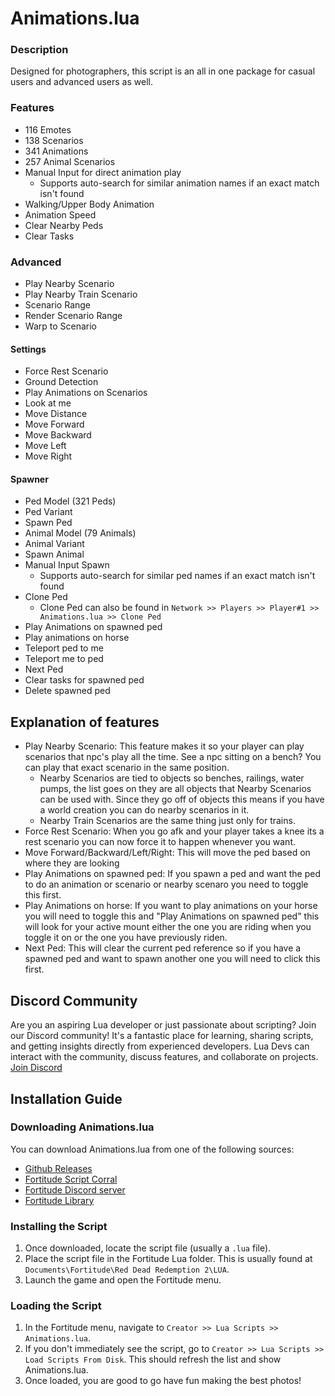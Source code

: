 # Animations.lua

### Description

Designed for photographers, this script is an all in one package for casual users and advanced users as well.

### Features

- 116 Emotes
- 138 Scenarios
- 341 Animations
- 257 Animal Scenarios
- Manual Input for direct animation play
  - Supports auto-search for similar animation names if an exact match isn't found
- Walking/Upper Body Animation
- Animation Speed
- Clear Nearby Peds
- Clear Tasks

### Advanced

- Play Nearby Scenario
- Play Nearby Train Scenario
- Scenario Range 
- Render Scenario Range
- Warp to Scenario

#### Settings

- Force Rest Scenario
- Ground Detection
- Play Animations on Scenarios
- Look at me
- Move Distance 
- Move Forward
- Move Backward
- Move Left
- Move Right

#### Spawner

- Ped Model (321 Peds)
- Ped Variant
- Spawn Ped
- Animal Model (79 Animals)
- Animal Variant
- Spawn Animal
- Manual Input Spawn
  - Supports auto-search for similar ped names if an exact match isn't found
- Clone Ped
  - Clone Ped can also be found in `Network >> Players >> Player#1 >> Animations.lua >> Clone Ped`
- Play Animations on spawned ped
- Play animations on horse
- Teleport ped to me
- Teleport me to ped
- Next Ped
- Clear tasks for spawned ped
- Delete spawned ped


## Explanation of features

- Play Nearby Scenario: This feature makes it so your player can play scenarios that npc's play all the time. See a npc sitting on a bench? You can play that exact scenario in the same position.
  - Nearby Scenarios are tied to objects so benches, railings, water pumps, the list goes on they are all objects that Nearby Scenarios can be used with. Since they go off of objects this means if you have a world creation you can do nearby scenarios in it.
  - Nearby Train Scenarios are the same thing just only for trains.
- Force Rest Scenario: When you go afk and your player takes a knee its a rest scenario you can now force it to happen whenever you want.
- Move Forward/Backward/Left/Right: This will move the ped based on where they are looking
- Play Animations on spawned ped: If you spawn a ped and want the ped to do an animation or scenario or nearby scenaro you need to toggle this first.
- Play Animations on horse: If you want to play animations on your horse you will need to toggle this and "Play Animations on spawned ped" this will look for your active mount either the one you are riding when you toggle it on or the one you have previously riden.
- Next Ped: This will clear the current ped reference so if you have a spawned ped and want to spawn another one you will need to click this first.

## Discord Community

Are you an aspiring Lua developer or just passionate about scripting? Join our Discord community! It's a fantastic place for learning, sharing scripts, and getting insights directly from experienced developers.
Lua Devs can interact with the community, discuss features, and collaborate on projects. [Join Discord](https://discord.gg/7AKbaUfsjy)

## Installation Guide

### Downloading Animations.lua
You can download Animations.lua from one of the following sources:
- [Github Releases](https://github.com/Nobody277/Animations.lua/releases)
- [Fortitude Script Corral](https://discord.gg/7AKbaUfsjy)
- [Fortitude Discord server](https://discord.gg/fortitudemod)
- [Fortitude Library](https://fortitudemod.com/dashboard/library)

### Installing the Script
1. Once downloaded, locate the script file (usually a `.lua` file).
2. Place the script file in the Fortitude Lua folder. This is usually found at `Documents\Fortitude\Red Dead Redemption 2\LUA`.
3. Launch the game and open the Fortitude menu.

### Loading the Script
1. In the Fortitude menu, navigate to `Creator >> Lua Scripts >> Animations.lua`.
2. If you don't immediately see the script, go to `Creator >> Lua Scripts >> Load Scripts From Disk`. This should refresh the list and show Animations.lua.
3. Once loaded, you are good to go have fun making the best photos!

